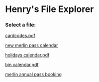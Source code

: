# Henry's File Explorer
### Select a file:
<a href="cardcodes.pdf">cardcodes.pdf</a>

<a href="https://www.merlinannualpass.co.uk/media/dmbloyix/silver-pass-restriction-dates-2025.pdf">new merlin pass calendar</a>

<a href="holidays calendar.pdf">holidays calendar.pdf</a>

<a href="bin calendar.pdf">bin calendar.pdf</a>

<a href="https://www.merlinannualpass.co.uk/prebook/manage-trips/">merlin annual pass booking</a>
